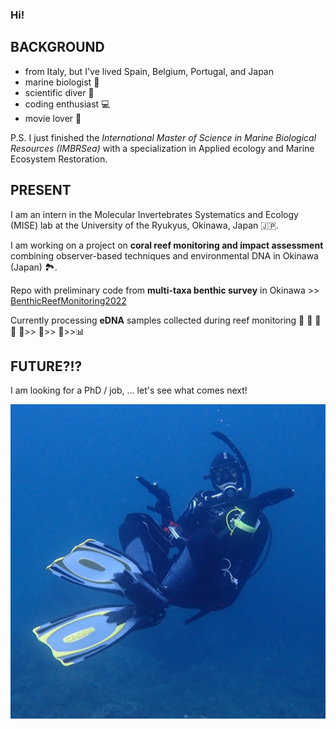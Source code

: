 ### Hi! 

## **BACKGROUND**
- from Italy, but I've lived Spain, Belgium, Portugal, and Japan
- marine biologist :lab_coat:
- scientific diver :diving_mask:
- coding enthusiast :computer:
- movie lover :movie_camera:

P.S. I just finished the *International Master of Science in Marine Biological Resources (IMBRSea)* with a specialization in Applied ecology and Marine Ecosystem Restoration. 

## **PRESENT**

I am an intern in the Molecular Invertebrates Systematics and Ecology (MISE) lab at the University of the Ryukyus, Okinawa, Japan :jp:.

I am working on a project on **coral reef monitoring and impact assessment** combining observer-based techniques and environmental DNA in Okinawa (Japan) :national_park:. 

Repo with preliminary code from **multi-taxa benthic survey** in Okinawa >> [BenthicReefMonitoring2022](https://github.com/CCampanini/BenthicReefMonitoring2022)

Currently processing **eDNA** samples collected during reef monitoring :octopus: :crab: :tropical_fish: :shell: :microbe:>> 🧪>> 🧬>>📊 

## **FUTURE?!?** 
I am looking for a PhD / job, ... let's see what comes next! 

![This is an image](/285828246_691197322171356_5349554283590627471_n.png)
